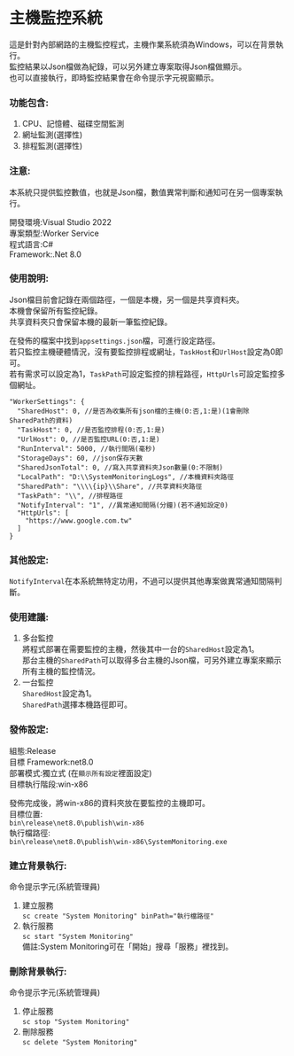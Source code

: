 # 主機監控系統

這是針對內部網路的主機監控程式，主機作業系統須為Windows，可以在背景執行。<br/>
監控結果以Json檔做為紀錄，可以另外建立專案取得Json檔做顯示。<br/>
也可以直接執行，即時監控結果會在命令提示字元視窗顯示。<br/>

### 功能包含:<br/>
1. CPU、記憶體、磁碟空間監測<br/>
2. 網址監測(選擇性)<br/>
3. 排程監測(選擇性)<br/>

### 注意:<br/>
本系統只提供監控數值，也就是Json檔，數值異常判斷和通知可在另一個專案執行。<br/>

開發環境:Visual Studio 2022<br/>
專案類型:Worker Service<br/>
程式語言:C#<br/>
Framework:.Net 8.0<br/>

### 使用說明:<br/>
Json檔目前會記錄在兩個路徑，一個是本機，另一個是共享資料夾。<br/>
本機會保留所有監控紀錄。<br/>
共享資料夾只會保留本機的最新一筆監控紀錄。<br/>

在發佈的檔案中找到```appsettings.json```檔，可進行設定路徑。<br/>
若只監控主機硬體情況，沒有要監控排程或網址，```TaskHost```和```UrlHost```設定為0即可。<br/>
若有需求可以設定為1，```TaskPath```可設定監控的排程路徑，```HttpUrls```可設定監控多個網址。<br/>

```
"WorkerSettings": {
  "SharedHost": 0, //是否為收集所有json檔的主機(0:否,1:是)(1會刪除SharedPath的資料)
  "TaskHost": 0, //是否監控排程(0:否,1:是)
  "UrlHost": 0, //是否監控URL(0:否,1:是)
  "RunInterval": 5000, //執行間隔(毫秒)
  "StorageDays": 60, //json保存天數
  "SharedJsonTotal": 0, //寫入共享資料夾Json數量(0:不限制)
  "LocalPath": "D:\\SystemMonitoringLogs", //本機資料夾路徑
  "SharedPath": "\\\\{ip}\\Share", //共享資料夾路徑
  "TaskPath": "\\", //排程路徑
  "NotifyInterval": "1", //異常通知間隔(分鐘)(若不通知設定0)
  "HttpUrls": [
    "https://www.google.com.tw"
  ]
}
```

### 其他設定:<br/>
```NotifyInterval```在本系統無特定功用，不過可以提供其他專案做異常通知間隔判斷。<br/>

### 使用建議:<br/>
1. 多台監控<br/>
將程式部署在需要監控的主機，然後其中一台的```SharedHost```設定為1。<br/>
那台主機的```SharedPath```可以取得多台主機的Json檔，可另外建立專案來顯示所有主機的監控情況。<br/>
2. 一台監控<br/>
```SharedHost```設定為1。<br/>
```SharedPath```選擇本機路徑即可。<br/>

### 發佈設定:<br/>
組態:Release<br/>
目標 Framework:net8.0<br/>
部署模式:獨立式 (在```顯示所有設定```裡面設定)<br/>
目標執行階段:win-x86<br/>

發佈完成後，將win-x86的資料夾放在要監控的主機即可。<br/>
目標位置:<br/>
```bin\release\net8.0\publish\win-x86```<br/>
執行檔路徑:<br/>
```bin\release\net8.0\publish\win-x86\SystemMonitoring.exe```<br/>

### 建立背景執行:<br/>
命令提示字元(系統管理員)<br/>
1. 建立服務<br/>
```sc create "System Monitoring" binPath="執行檔路徑"```<br/>
2. 執行服務<br/>
```sc start "System Monitoring"```<br/>
備註:System Monitoring可在「開始」搜尋「服務」裡找到。<br/>

### 刪除背景執行:<br/>
命令提示字元(系統管理員)<br/>
1. 停止服務<br/>
```sc stop "System Monitoring"```<br/>
2. 刪除服務<br/>
```sc delete "System Monitoring"```<br/>
